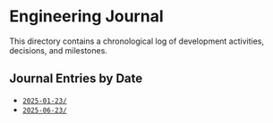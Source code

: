 # Engineering Journal

This directory contains a chronological log of development activities, decisions, and milestones.

## Journal Entries by Date

*   [`2025-01-23/`](2025-01-23/)
*   [`2025-06-23/`](2025-06-23/)